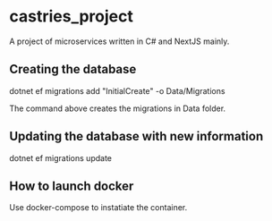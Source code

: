 # castries_project

A project of microservices written in C# and NextJS mainly.

## Creating the database

dotnet ef migrations add "InitialCreate" -o Data/Migrations

The command above creates the migrations in Data folder.

## Updating the database with new information

dotnet ef migrations update

## How to launch docker

Use docker-compose to instatiate the container.
